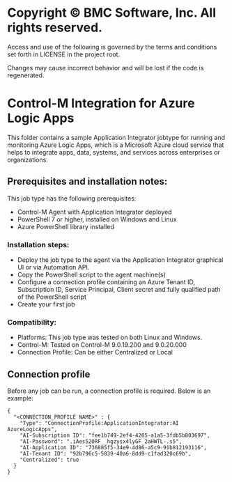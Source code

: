 # Copyright © BMC Software, Inc. All rights reserved.

Access and use of the following is governed by the terms and conditions set forth in LICENSE in the project root.

Changes may cause incorrect behavior and will be lost if the code is regenerated.

# Control-M Integration for Azure Logic Apps
This folder contains a sample Application Integrator jobtype for running and monitoring Azure Logic Apps, which is a Microsoft Azure cloud service that helps to integrate apps, data, systems, and services across enterprises or organizations. 

## Prerequisites and installation notes:

This job type has the following prerequisites:

* Control-M Agent with Application Integrator deployed
* PowerShell 7 or higher, installed on Windows and Linux
* Azure PowerShell library installed

### Installation steps:

* Deploy the job type to the agent via the Application Integrator graphical UI or via Automation API. 
* Copy the PowerShell script to the agent machine(s)
* Configure a connection profile containing an Azure Tenant ID, Subscription ID,  Service Principal, Client secret and fully qualified path of the PowerShell script
* Create your first job

### Compatibility:

* Platforms: This job type was tested on both Linux and Windows.
* Control-M: Tested on Control-M 9.0.19.200 and 9.0.20.000
* Connection Profile: Can be either Centralized or Local

## Connection profile

Before any job can be run, a connection profile is required. Below is an example:
```
{
  "<CONNECTION_PROFILE NAME>" : {
    "Type": "ConnectionProfile:ApplicationIntegrator:AI AzureLogicApps",
    "AI-Subscription ID": "fee1b749-2ef4-4205-a1a5-3fdb5b803697",
    "AI-Password": ".iAes520RF__hgzysx4lyGF_2aHWTL-.s5",
    "AI-Application ID": "736885f5-34e9-4d86-a5c9-91b812193116",
    "AI-Tenant ID": "92b796c5-5839-40a6-8dd9-c1fad320c69b",
    "Centralized": true
  }
}
```